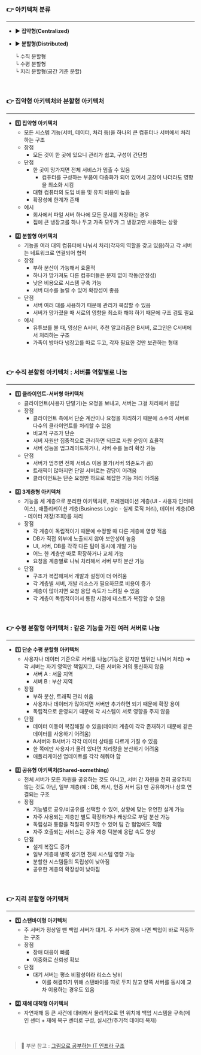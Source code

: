 ### 👉 아키텍처 분류

---

- **▶ 집약형(Centralized)**
- ▶ **분할형(Distributed)**

    └ 수직 분할형
    <br>
    └ 수평 분할형
    <br>
    └ 지리 분할형(공간 기준 분할)
    <br>
    <br>
    <br>
    

### 👉 집약형 아키텍처와 분할형 아키텍처

---

- **1️⃣ 집약형 아키텍처**
    - 모든 시스템 기능(서버, 데이터, 처리 등)을 하나의 큰 컴퓨터나 서버에서 처리하는 구조
    - 장점
        - 모든 것이 한 곳에 있으니 관리가 쉽고, 구성이 간단함
    - 단점
        - 한 곳이 망가지면 전체 서비스가 멈출 수 있음
            - 컴퓨터를 구성하는 부품이 다중화가 되어 있어서 고장이 나더라도 영향을 최소화 시킴
        - 대형 컴퓨터의 도입 비용 및 유지 비용이 높음
        - 확장성에 한계가 존재
    - 예시
        - 회사에서 파일 서버 하나에 모든 문서를 저장하는 경우
        - 집에 큰 냉장고를 하나 두고 가족 모두가 그 냉장고만 사용하는 상황
        <br>
- **2️⃣ 분할형 아키텍처**
    - 기능을 여러 대의 컴퓨터에 나눠서 처리(각자의 역할을 갖고 있음)하고 각 서버는 네트워크로 연결되어 협력
    - 장점
        - 부하 분산이 가능해서 효율적
        - 하나가 망가져도 다른 컴퓨터들은 문제 없이 작동(안정성)
        - 낮은 비용으로 시스템 구축 가능
        - 서버 대수를 늘릴 수 있어 확장성이 좋음
    - 단점
        - 서버 여러 대를 사용하기 때문에 관리가 복잡할 수 있음
        - 서버가 망가졌을 때 서로의 영향을 최소화 해야 하기 때문에 구조 검토 필요
    - 예시
        - 유튜브를 볼 때, 영상은 A서버, 추천 알고리즘은 B서버, 로그인은 C서버에서 처리하는 구조
        - 가족이 방마다 냉장고를 따로 두고, 각자 필요한 것만 보관하는 형태
        <br>
        <br>

### 👉 수직 분할형 아키텍처 : 서버를 역할별로 나눔

---

- **1️⃣ 클라이언트-서버형 아키텍처**
    - 클라이언트(사용자 단말기)는 요청을 보내고, 서버는 그걸 처리해서 응답
    - 장점
        - 클라이언트 측에서 단순 계산이나 요청을 처리하기 때문에 소수의 서버로 다수의 클라이언트를 처리할 수 있음
        - 비교적 구조가 단순
        - 서버 자원만 집중적으로 관리하면 되므로 자원 운영이 효율적
        - 서버 성능을 업그레이드하거나, 서버 수를 늘려 확장 가능
    - 단점
        - 서버가 멈추면 전체 서비스 이용 불가(서버 의존도가 큼)
        - 트래픽이 많아지면 단일 서버로는 감당이 어려움
        - 클라이언트는 단순 요청만 하므로 복잡한 기능 처리 어려움
        <br>
- **2️⃣ 3계층형 아키텍처**
    - 기능을 세 계층으로 분리한 아키텍처로, 프레젠테이션 계층(UI - 사용자 인터페이스), 애플리케이션 계층(Business Logic - 실제 로직 처리), 데이터 계층(DB - 데이터 저장/조회)를 처리
    - 장점
        - 각 계층이 독립적이기 때문에 수정할 때 다른 계층에 영향 적음
        - DB가 직접 외부에 노출되지 않아 보안성이 높음
        - UI, 서버, DB를 각각 다른 팀이 동시에 개발 가능
        - 어느 한 계층만 따로 확장하거나 교체 가능
        - 요청을 계층별로 나눠 처리해서 서버 부하 분산 가능
    - 단점
        - 구조가 복잡해져서 개발과 설정이 더 어려움
        - 각 계층별 서버, 개발 리소스가 필요하므로 비용이 증가
        - 계층이 많아지면 요청 응답 속도가 느려질 수 있음
        - 각 계층이 독립적이어서 통합 시점에 테스트가 복잡할 수 있음
        <br>
        <br>

### 👉 수평 분할형 아키텍처 : 같은 기능을 가진 여러 서버로 나눔

---

- **1️⃣ 단순 수평 분할형 아키텍처**
    - 사용자나 데이터 기준으로 서버를 나눔(기능은 같지만 범위만 나눠서 처리) ⇒ 각 서버는 자기 영역만 책임지고, 다른 서버와 거의 통신하지 않음
        - 서버 A : 서울 지역
        - 서버 B : 부산 지역
    - 장점
        - 부하 분산, 트래픽 관리 쉬움
        - 사용자나 데이터가 많아지면 서버만 추가하면 되기 때문에 확장 용이
        - 독립적으로 운영되기 때문에 각 시스템이 서로 영향을 주지 않음
    - 단점
        - 데이터 이동이 복잡해질 수 있음(데이터 계층이 각각 존재하기 때문에 같은 데이터를 사용하기 어려움)
        - A서버와 B서버가 각각 데이터 상태를 다르게 가질 수 있음
        - 한 쪽에만 사용자가 몰려 있다면 처리량을 분산하기 어려움
        - 애플리케이션 업데이트를 각각 해줘야 함
        <br>
- **2️⃣ 공유형 아키텍처(Shared-something)**
    - 전체 서버가 모든 자원을 공유하는 것도 아니고, 서버 간 자원을 전혀 공유하지 않는 것도 아닌, 일부 계층(예 : DB, 캐시, 인증 서버 등) 만 공유하거나 상호 연결되는 구조
    - 장점
        - 기능별로 공유/비공유를 선택할 수 있어, 상황에 맞는 유연한 설계 가능
        - 자주 사용되는 계층만 별도 확장하거나 캐싱으로 부담 분산 가능
        - 독립성과 통합을 적절히 유지할 수 있어 팀 간 협업에도 적합
        - 자주 호출되는 서비스는 공유 계층 덕분에 응답 속도 향상
    - 단점
        - 설계 복잡도 증가
        - 일부 계층에 병목 생기면 전체 시스템 영향 가능
        - 분할한 시스템들의 독립성이 낮아짐
        - 공유한 계층의 확장성이 낮아짐
        <br>
        <br>

### 👉 지리 분할형 아키텍처

---

- **1️⃣ 스탠바이형 아키텍처**
    - 주 서버가 정상일 땐 백업 서버가 대기. 주 서버가 장애 나면 백업이 바로 작동하는 구조
    - 장점
        - 장애 대응이 빠름
        - 이중화로 신뢰성 확보
    - 단점
        - 대기 서버는 평소 비활성이라 리소스 낭비
            - 이를 해결하기 위해 스탠바이를 따로 두지 않고 양쪽 서버를 동시에 교차 이용하는 경우도 있음
            <br>
- **2️⃣ 재해 대책형 아키텍처**
    - 자연재해 등 큰 사건에 대비해서 물리적으로 먼 위치에 백업 시스템을 구축(메인 센터 + 재해 복구 센터로 구성, 실시간/주기적 데이터 복제)
    <br>
    <br>

> 📖 부분 참고 : [그림으로 공부하는 IT 인프라 구조](https://product.kyobobook.co.kr/detail/S000001942495)

